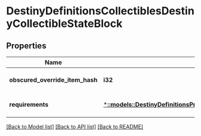 # DestinyDefinitionsCollectiblesDestinyCollectibleStateBlock

## Properties
Name | Type | Description | Notes
------------ | ------------- | ------------- | -------------
**obscured_override_item_hash** | **i32** |  | [optional] [default to null]
**requirements** | [***::models::DestinyDefinitionsPresentationDestinyPresentationNodeRequirementsBlock**](Destiny.Definitions.Presentation.DestinyPresentationNodeRequirementsBlock.md) |  | [optional] [default to null]

[[Back to Model list]](../README.md#documentation-for-models) [[Back to API list]](../README.md#documentation-for-api-endpoints) [[Back to README]](../README.md)


